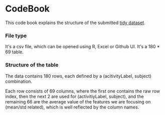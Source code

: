 CodeBook
======================

This code book explains the structure of the submitted [tidy dataset](https://github.com/chimneyliu/GettingAndCleaningData/blob/master/tidy_data.csv).

### File type

It's a csv file, which can be opened using R, Excel or Github UI. It's a 180 * 69 table.

### Structure of the table

The data contains 180 rows, each defined by a (acitivityLabel, subject) combination. 

Each row consists of 69 columns, where the first one contains the raw row index, then the next 2 are used for (activitiyLabel, subject), and the remaining 66 are the average value of the features we are focusing on (mean/std related), which is well reflected by the column names.
